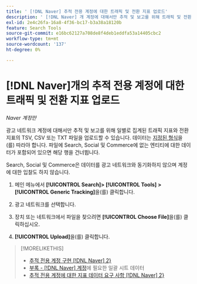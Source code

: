 ```yaml
---
title: ' [!DNL Naver] 추적 전용 계정에 대한 트래픽 및 전환 지표 업로드'
description: ' [!DNL Naver] 개 계정에 대해서만 추적 및 보고를 위해 트래픽 및 전환 지표를 업로드하는 방법을 알아봅니다.'
exl-id: 2e4c26fa-16a8-4f36-bc17-b3a38a18120b
feature: Search Tools
source-git-commit: e16bc62127a708de8f4deb1eddfa53a14405cbc2
workflow-type: tm+mt
source-wordcount: '137'
ht-degree: 0%

---
```


# [!DNL Naver]개의 추적 전용 계정에 대한 트래픽 및 전환 지표 업로드

*Naver 계정만*

광고 네트워크 계정에 대해서만 추적 및 보고를 위해 일별로 집계된 트래픽 지표와 전환 지표의 TSV, CSV 또는 TXT 파일을 업로드할 수 있습니다. 데이터는 [지정된 형식](naver-tracking-campaigns-data-requirements.md)을(를) 따라야 합니다. 파일에 Search, Social 및 Commerce에 없는 엔티티에 대한 데이터가 포함되어 있으면 해당 행을 건너뜁니다.

Search, Social 및 Commerce은 데이터를 광고 네트워크와 동기화하지 않으며 계정에 대한 입찰도 하지 않습니다.

1. 메인 메뉴에서 **[!UICONTROL Search]> [!UICONTROL Tools] >[!UICONTROL Generic Tracking]**&#x200B;을(를) 클릭합니다.

1. 광고 네트워크를 선택합니다.

1. 장치 또는 네트워크에서 파일을 찾으려면 **[!UICONTROL Choose File]**&#x200B;을(를) 클릭하십시오.

1. **[!UICONTROL Upload]**&#x200B;을(를) 클릭합니다.

>[!MORELIKETHIS]
>
>* [추적 전용 계정 구현 [!DNL Naver] 2}](/help/search-social-commerce/campaign-management/naver-tracking-only-account-implement.md)
>* [부록 - [!DNL Naver] 계정](/help/search-social-commerce/campaign-management/bulksheets/bulksheet-data-formats/bulksheet-data-naver.md)에 필요한 일괄 시트 데이터
>* [추적 전용 계정에 대한 지표 데이터 요구 사항 [!DNL Naver] 2}](/help/search-social-commerce/tools/metrics-upload-tracking-campaigns/naver-tracking-campaigns-data-requirements.md)
